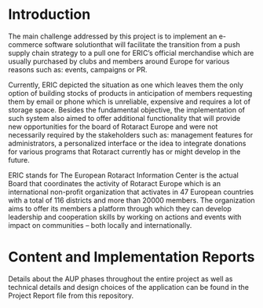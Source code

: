 # Introduction 

The main challenge addressed by this project is to implement an e-commerce software solutionthat will facilitate the transition from a 
push supply chain strategy to a pull one for ERIC’s official merchandise which are usually purchased by clubs and members around Europe for
various reasons such as: events, campaigns or PR.

Currently, ERIC depicted the situation as one which leaves them the only option of building stocks of products in anticipation of
members requesting them by email or phone which is unreliable, expensive and requires a lot of storage space. Besides the fundamental objective, 
the implementation of such system also aimed to offer additional functionality that will provide new opportunities for the board of
Rotaract Europe and were not necessarily required by the stakeholders such as: management features for administrators, a personalized interface 
or the idea to integrate donations for various programs that Rotaract currently has or might develop in the future.

ERIC stands for The European Rotaract Information Center is the actual Board that coordinates the activity of Rotaract Europe which is an
international non-profit organization that activates in 47 European countries with a total of 116 districts and more than 20000 members. 
The organization aims to offer its members a platform through which they can develop leadership and cooperation
skills by working on actions and events with impact on communities – both locally and internationally.

# Content and Implementation Reports

Details about the AUP phases throughout the entire project as well as technical details and design choices of the application can be 
found in the Project Report file from this repository.
